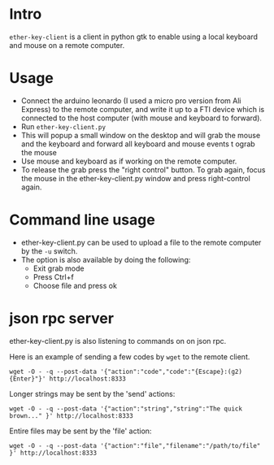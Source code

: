 # Intro

`ether-key-client` is a client in python gtk to enable using a local keyboard and mouse on a remote computer. 

# Usage

 - Connect the arduino leonardo (I used a micro pro version from Ali Express) to the remote computer, and write it up to a FTI device which is connected to the host computer (with mouse and keyboard to forward).
 - Run `ether-key-client.py`
 - This will popup a small window on the desktop and will grab the mouse and the keyboard and forward all keyboard and mouse events t ograb the mouse 
 - Use mouse and keyboard as if working on the remote computer.
 - To release the grab press the "right control" button. To grab again, focus the mouse in the ether-key-client.py window and press right-control again.
 
# Command line usage

- ether-key-client.py can be used to upload a file to the remote computer by the `-u` switch.
- The option is also available by doing the following:
  - Exit grab mode
  - Press Ctrl+f
  - Choose file and press ok
  
# json rpc server

ether-key-client.py is also listening to commands on on json rpc. 

Here is an example of sending a few codes by `wget` to the remote client.

```
wget -O - -q --post-data '{"action":"code","code":"{Escape}:(g2){Enter}"}' http://localhost:8333
```

Longer strings may be sent by the 'send' actions:

```
wget -O - -q --post-data '{"action":"string","string":"The quick brown..." }' http://localhost:8333
```

Entire files may be sent by the 'file' action:

```
wget -O - -q --post-data '{"action":"file","filename":"/path/to/file" }' http://localhost:8333
```
